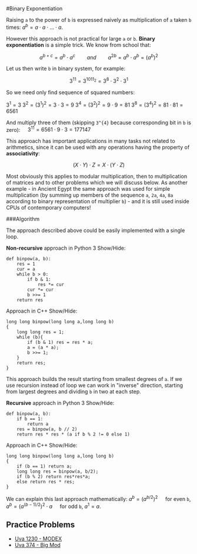 <!--?title Binary Exponentiation-->
#Binary Exponentiation

Raising `a` to the power of `b` is expressed naively as multiplication of `a` taken `b` times:
$a^{b} = a \cdot a \cdot \ldots \cdot a$.

However this approach is not practical for large `a` or `b`. **Binary exponentiation** is a
simple trick. We know from school that:

$$a^{b+c} = a^{b} \cdot a^{c} \qquad and \qquad a^{2b} = a^{b} \cdot a^{b} = (a^{b})^{2}$$

Let us then write `b` in binary system, for example:

$$3^{11} = 3^{1011_{2}} = 3^{8} \cdot 3^{2} \cdot 3^{1}$$

So we need only find sequence of squared numbers:

$3^{1} = 3$
$3^{2} = (3^{1})^{2} = 3 \cdot 3 = 9$
$3^{4} = (3^{2})^{2} = 9 \cdot 9 = 81$
$3^{8} = (3^{4})^{2} = 81 \cdot 81 = 6561$

And multiply three of them (skipping `3^{4}` because corresponding bit in `b` is zero):
$\quad 3^{11} = 6561 \cdot 9 \cdot 3 = 177147$

This approach has important applications in many tasks not related to arithmetics, since it
can be used with any operations having the property of **associativity**:

$$(X \cdot Y) \cdot Z = X \cdot (Y \cdot Z)$$

Most obviously this applies to modular multiplication, then to multiplication of matrices and
to other problems which we will discuss below. As another example - in Ancient Egypt the
same approach was used for simple multiplication (by summing up members of the sequence
`a`, `2a`, `4a`, `8a` according to binary representation of multiplier `b`) -
and it is still used inside CPUs of contemporary computers!

###Algorithm

The approach described above could be easily implemented with a single loop.

**Non-recursive** approach in Python 3 <span class="toggle-code">Show/Hide</span>:

    def binpow(a, b):
	    res = 1
	    cur = a
	    while b > 0:
		    if b & 1:
			    res *= cur
		    cur *= cur
		    b >>= 1
	    return res

Approach in C++ <span class="toggle-code">Show/Hide</span>:

	long long binpow(long long a,long long b)
	{
		long long res = 1;
		while (b){
			if (b & 1) res = res * a;
			a = (a * a);
			b >>= 1;
		}
		return res;
	}

This approach builds the result starting from smallest degrees of `a`. If we use recursion
instead of loop we can work in "inverse" direction, starting from largest degrees and dividing
`b` in two at each step.

**Recursive** approach in Python 3 <span class="toggle-code">Show/Hide</span>:

    def binpow(a, b):
	    if b == 1:
		    return a
	    res = binpow(a, b // 2)
	    return res * res * (a if b % 2 != 0 else 1)

Approach in C++ <span class="toggle-code">Show/Hide</span>:

	long long binpow(long long a,long long b)
	{
		if (b == 1) return a;
		long long res = binpow(a, b/2);
		if (b % 2) return res*res*a;
		else return res * res;
	}

We can explain this last approach mathematically:
$a^{b} = (a^{b/2})^2 \quad$ for even `b`,
$a^{b} = (a^{(b-1)/2})^2 \cdot a \quad$ for odd `b`,
$a^{1} = a$.

## Practice Problems

* [Uva 1230 - MODEX](http://uva.onlinejudge.org/index.php?option=com_onlinejudge&Itemid=8&category=24&page=show_problem&problem=3671)
* [Uva 374 - Big Mod](http://uva.onlinejudge.org/index.php?option=com_onlinejudge&Itemid=8&category=24&page=show_problem&problem=310)
